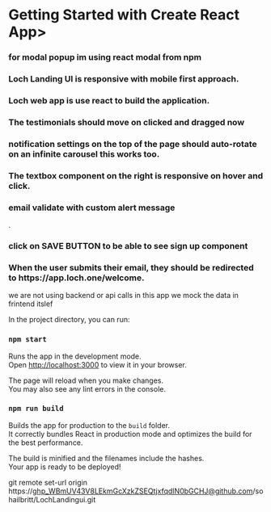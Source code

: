 # Getting Started with Create React App>
<h3> for modal popup im using react modal from npm </h3>

<h3>Loch Landing UI is responsive with mobile first approach.</h3>

<h3>Loch web app is use react to build the application.</h3>

<h3>The testimonials should move on clicked and dragged now</h3>

<h3> notification settings on the top of the page should auto-rotate on an
infinite carousel this works too.</h3>
<h3>The textbox component on the right is responsive on hover and click.</h3>
<h3> email validate with custom alert message</h3>.
<h3> click on SAVE BUTTON to be able to see sign up component</h3>
<h3> When the user submits their email, they should be redirected to
https://app.loch.one/welcome.</h3>

we are not using backend or api calls in this app we mock the data in frintend itslef

In the project directory, you can run:

### `npm start`

Runs the app in the development mode.\
Open [http://localhost:3000](http://localhost:3000) to view it in your browser.

The page will reload when you make changes.\
You may also see any lint errors in the console.


### `npm run build`

Builds the app for production to the `build` folder.\
It correctly bundles React in production mode and optimizes the build for the best performance.

The build is minified and the filenames include the hashes.\
Your app is ready to be deployed!


git remote set-url origin https://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@github.com/sohailbritt/LochLandingui.git
